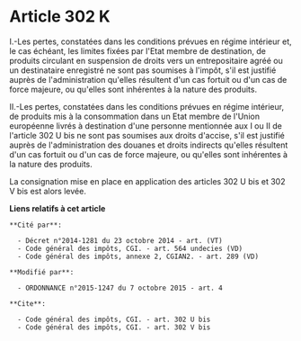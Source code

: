 # Article 302 K

I.-Les pertes, constatées dans les conditions prévues en régime intérieur et, le cas échéant, les limites fixées par l'Etat
membre de destination, de produits circulant en suspension de droits vers un entrepositaire agréé ou un destinataire
enregistré ne sont pas soumises à l'impôt, s'il est justifié auprès de l'administration qu'elles résultent d'un cas fortuit
ou d'un cas de force majeure, ou qu'elles sont inhérentes à la nature des produits. 

II.-Les pertes, constatées dans les conditions prévues en régime intérieur, de produits mis à la consommation dans un Etat
membre de l'Union européenne livrés à destination d'une personne mentionnée aux I ou II de l'article 302 U bis ne sont pas
soumises aux droits d'accise, s'il est justifié auprès de l'administration des douanes et droits indirects qu'elles résultent
d'un cas fortuit ou d'un cas de force majeure, ou qu'elles sont inhérentes à la nature des produits. 

La consignation mise en place en application des articles 302 U bis et 302 V bis est alors levée.

**Liens relatifs à cet article**

	**Cité par**:

	  - Décret n°2014-1281 du 23 octobre 2014 - art. (VT)
	  - Code général des impôts, CGI. - art. 564 undecies (VD)
	  - Code général des impôts, annexe 2, CGIAN2. - art. 289 (VD)

	**Modifié par**:

	  - ORDONNANCE n°2015-1247 du 7 octobre 2015 - art. 4

	**Cite**:

	  - Code général des impôts, CGI. - art. 302 U bis
	  - Code général des impôts, CGI. - art. 302 V bis
